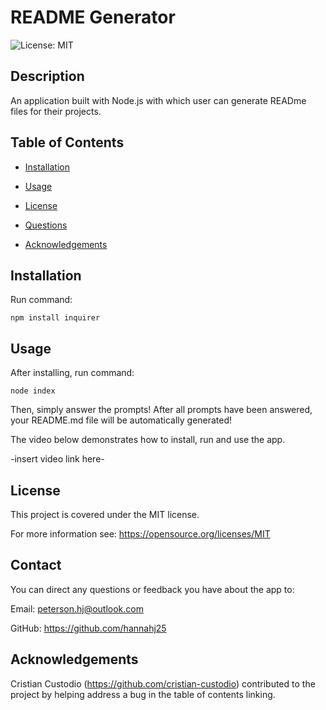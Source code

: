 # README Generator

![License: MIT](https://img.shields.io/badge/License-MIT-yellow.svg)

## Description 
An application built with Node.js with which user can generate READme files for their projects.

## Table of Contents

- [Installation](#installation)

- [Usage](#usage)

- [License](#license)

- [Questions](#questions)

- [Acknowledgements](#acknowledgements)

## Installation 
Run command:

 `npm install inquirer`

## Usage 
After installing, run command:

 `node index`

Then, simply answer the prompts! After all prompts have been answered, your README.md file will be automatically generated!

The video below demonstrates how to install, run and use the app.

-insert video link here-

## License 
This project is covered under the MIT license.

For more information see: 
https://opensource.org/licenses/MIT

## Contact
You can direct any questions or feedback you have about the app to:

Email: peterson.hj@outlook.com

GitHub: https://github.com/hannahj25


## Acknowledgements
Cristian Custodio (https://github.com/cristian-custodio) contributed to the project by helping address a bug in the table of contents linking.
